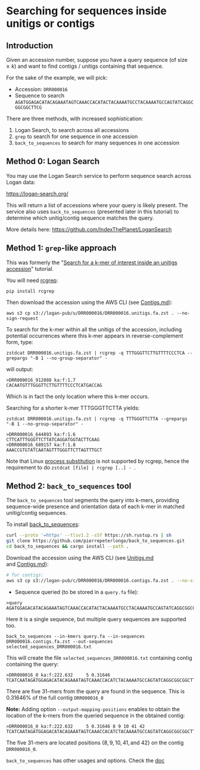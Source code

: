 # Searching for sequences inside unitigs or contigs

## Introduction
Given an accession number, suppose you have a query sequence (of size $\geq k$) and want to find contigs / unitigs containing that sequence.

For the sake of the example, we will pick:

* Accession: `DRR000016`
* Sequence to search `AGATGGAGACATACAGAAATAGTCAAACCACATACTACAAAATGCCTACAAAATGCCAGTATCAGGCGGCGGCTTCG`

There are three methods, with  increased sophistication:

1. Logan Search, to search across all accessions
2. `grep` to search for one sequence in one accession
3. `back_to_sequences` to search for many sequences in one accession

## Method 0: Logan Search

You may use the Logan Search service to perform sequence search across Logan data:

https://logan-search.org/

This will return a list of accessions where your query is likely present. The service also uses `back_to_sequences` (presented later in this tutorial) to determine which unitig/contig sequence matches the query.

More details here: https://github.com/IndexThePlanet/LoganSearch

## Method 1: `grep`-like approach

This was formerly the "[Search for a k-mer of interest inside an unitigs accession](Kmer_search.md)" tutorial.

You will need [rcgrep](https://github.com/dib-lab/rcgrep):

```
pip install rcgrep
```

Then download the accession using the AWS CLI (see [Contigs.md](Contigs.md)): 

```
aws s3 cp s3://logan-pub/u/DRR000016/DRR000016.unitigs.fa.zst . --no-sign-request
```

To search for the k-mer within all the unitigs of the accession, including potential occurrences where this k-mer appears in reverse-complement form, type:

```
zstdcat DRR000016.unitigs.fa.zst | rcgrep -q TTTGGGTTCTTGTTTTCCCTCA --grepargs "-B 1 --no-group-separator" -
```

will output:

```
>DRR000016_912088 ka:f:1.7
CACAATGTTTGGGTTCTTGTTTTCCCTCATGACCAG
```

Which is in fact the only location where this k-mer occurs.

Searching for a shorter k-mer TTTGGGTTCTTA yields:

```
zstdcat DRR000016.unitigs.fa.zst | rcgrep -q TTTGGGTTCTTA --grepargs "-B 1 --no-group-separator" -
```

```
>DRR000016_644893 ka:f:1.6
CTTCATTTGGGTTCTTATCAGGATGGTACTTCAAG
>DRR000016_689157 ka:f:1.8
AAACCGTGTATCAATAGTTTGGGTTCTTAGTTTGCT
```

Note that Linux [process substitution](https://www.gnu.org/software/bash/manual/html_node/Process-Substitution.html#Process-Substitution) is not supported by rcgrep, hence the requirement to do `zstdcat [file] | rcgrep [..] - `.

## Method 2: `back_to_sequences` tool

The `back_to_sequences` tool segments the query into k-mers, providing sequence-wide presence and orientation data of each k-mer in matched unitig/contig sequences.

To install [back_to_sequences](https://github.com/pierrepeterlongo/back_to_sequences):

```bash
curl --proto '=https' --tlsv1.2 -sSf https://sh.rustup.rs | sh
git clone https://github.com/pierrepeterlongo/back_to_sequences.git
cd back_to_sequences && cargo install --path .
```

Download the accession using the AWS CLI (see [Unitigs.md](Unitigs.md) and [Contigs.md](Contigs.md)): 

```bash
# for contigs: 
aws s3 cp s3://logan-pub/c/DRR000016/DRR000016.contigs.fa.zst . --no-sign-request
```

* Sequence queried (to be stored in a `query.fa` file):
```
>query
AGATGGAGACATACAGAAATAGTCAAACCACATACTACAAAATGCCTACAAAATGCCAGTATCAGGCGGCGGCTTCG
```

Here it is a single sequence, but multiple query sequences are supported too.

```
back_to_sequences --in-kmers query.fa --in-sequences  DRR000016.contigs.fa.zst --out-sequences selected_sequences_DRR000016.txt
```

This will create the file `selected_sequences_DRR000016.txt` containing  contig containing the query:

```
>DRR000016_0 ka:f:222.632     5 0.31646 
TCATCAATAGATGGAGACATACAGAAATAGTCAAACCACATCTACAAAATGCCAGTATCAGGCGGCGGCTTCGAAGCCAA...
```
There are five 31-mers from the query are found in the sequence. This is 0.31646% of the full contig `DRR000016_0`

**Note:** Adding option `--output-mapping-positions` enables to obtain the location of the k-mers from the queried sequence in the obtained contig:

```
>DRR000016_0 ka:f:222.632     5 0.31646 8 9 10 41 42
TCATCAATAGATGGAGACATACAGAAATAGTCAAACCACATCTACAAAATGCCAGTATCAGGCGGCGGCTTCGAAGCCAA...
```
The five 31-mers are located positions $\{8,9,10,41,\text{and } 42\}$ on the contig `DRR000016_0`.

`back_to_sequences` has other usages and options. Check the [doc](https://b2s-doc.readthedocs.io/en/latest/index.html)
